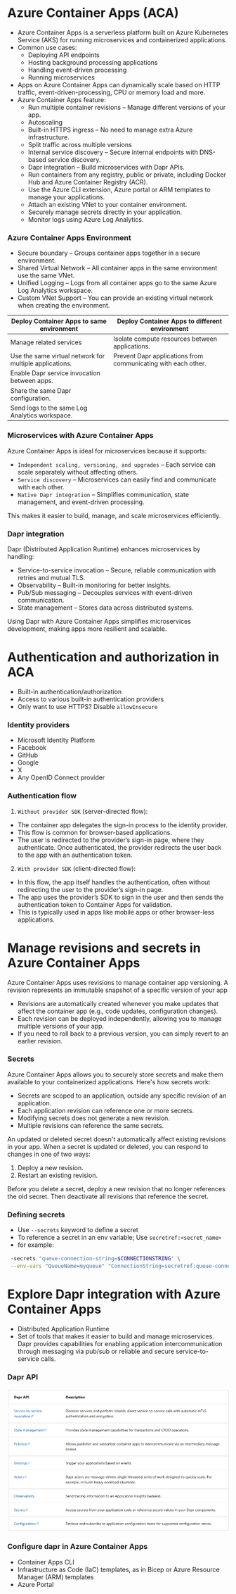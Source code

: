 # Azure Container Apps (ACA)
- Azure Container Apps is a serverless platform built on Azure Kubernetes Service (AKS) for running microservices and containerized applications.
- Common use cases:
  - Deploying API endpoints
  - Hosting background processing applications
  - Handling event-driven processing
  - Running microservices
- Apps on Azure Container Apps can dynamically scale based on HTTP traffic, event-driven-processing, CPU or memory load and more.
- Azure Container Apps feature:
  - Run multiple container revisions – Manage different versions of your app.
  - Autoscaling
  - Built-in HTTPS ingress – No need to manage extra Azure infrastructure.
  - Split traffic across multiple versions
  - Internal service discovery – Secure internal endpoints with DNS-based service discovery.
  - Dapr integration – Build microservices with Dapr APIs.
  - Run containers from any registry, public or private, including Docker Hub and Azure Container Registry (ACR).
  - Use the Azure CLI extension, Azure portal or ARM templates to manage your applications.
  - Attach an existing VNet to your container environment.
  - Securely manage secrets directly in your application.
  - Monitor logs using Azure Log Analytics.

### Azure Container Apps Environment
- Secure boundary – Groups container apps together in a secure environment.
- Shared Virtual Network – All container apps in the same environment use the same VNet.
- Unified Logging – Logs from all container apps go to the same Azure Log Analytics workspace.
- Custom VNet Support – You can provide an existing virtual network when creating the environment.


| Deploy Container Apps to same environment               | Deploy Container Apps to different environment                 |
|---------------------------------------------------------|----------------------------------------------------------------|
| Manage related services                                 | Isolate compute resources between applications.                |
| Use the same virtual network for multiple applications. | Prevent Dapr applications from communicating with each other.  |
| Enable Dapr service invocation between apps.            |                                                                |
| Share the same Dapr configuration.                      |                                                                |
| Send logs to the same Log Analytics workspace.          |                                                                |


### Microservices with Azure Container Apps
Azure Container Apps is ideal for microservices because it supports:

- `Independent scaling, versioning, and upgrades` – Each service can scale separately without affecting others.
- `Service discovery` – Microservices can easily find and communicate with each other.
- `Native Dapr integration` – Simplifies communication, state management, and event-driven processing.

This makes it easier to build, manage, and scale microservices efficiently.

### Dapr integration
Dapr (Distributed Application Runtime) enhances microservices by handling:

- Service-to-service invocation – Secure, reliable communication with retries and mutual TLS.
- Observability – Built-in monitoring for better insights.
- Pub/Sub messaging – Decouples services with event-driven communication.
- State management – Stores data across distributed systems.

Using Dapr with Azure Container Apps simplifies microservices development, making apps more resilient and scalable.

# Authentication and authorization in ACA
- Built-in authentication/authorization
- Access to various built-in authentication providers
- Only want to use HTTPS? Disable `allowInsecure`

### Identity providers
- Microsoft Identity Platform
- Facebook
- GitHub
- Google
- X
- Any OpenID Connect provider

### Authentication flow
1. `Without provider SDK` (server-directed flow):
- The container app delegates the sign-in process to the identity provider.
- This flow is common for browser-based applications.
- The user is redirected to the provider’s sign-in page, where they authenticate. Once authenticated, the provider redirects the user back to the app with an authentication token.
2. `With provider SDK` (client-directed flow):
- In this flow, the app itself handles the authentication, often without redirecting the user to the provider’s sign-in page.
- The app uses the provider’s SDK to sign in the user and then sends the authentication token to Container Apps for validation.
- This is typically used in apps like mobile apps or other browser-less applications.


# Manage revisions and secrets in Azure Container Apps
Azure Container Apps uses revisions to manage container app versioning. A revision represents an immutable snapshot of a specific version of your app
- Revisions are automatically created whenever you make updates that affect the container app (e.g., code updates, configuration changes).
- Each revision can be deployed independently, allowing you to manage multiple versions of your app.
- If you need to roll back to a previous version, you can simply revert to an earlier revision.

### Secrets
Azure Container Apps allows you to securely store secrets and make them available to your containerized applications. Here's how secrets work:
- Secrets are scoped to an application, outside any specific revision of an application.
- Each application revision can reference one or more secrets.
- Modifying secrets does not generate a new revision.
- Multiple revisions can reference the same secrets.

An updated or deleted secret doesn't automatically affect existing revisions in your app. When a secret is updated or deleted, you can respond to changes in one of two ways:

1. Deploy a new revision.
2. Restart an existing revision.

Before you delete a secret, deploy a new revision that no longer references the old secret. Then deactivate all revisions that reference the secret.

### Defining secrets
- Use `--secrets` keyword to define a secret
- To reference a secret in an env variable; Use `secretref:<secret_name>` 
- for example: 
 ```bash
  -secrets "queue-connection-string=$CONNECTIONSTRING" \
  --env-vars "QueueName=myqueue" "ConnectionString=secretref:queue-connection-string"
```

# Explore Dapr integration with Azure Container Apps
- Distributed Application Runtime
- Set of tools that makes it easier to build and manage microservices. Dapr provides capabilities for enabling application intercommunication through messaging via pub/sub or reliable and secure service-to-service calls.

### Dapr API
![img.png](../../images2/img3.png)

### Configure dapr in Azure Container Apps
- Container Apps CLI
- Infrastructure as Code (IaC) templates, as in Bicep or Azure Resource Manager (ARM) templates
- Azure Portal

